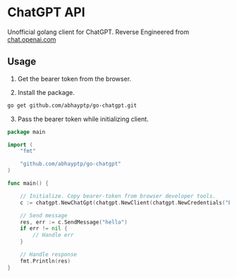 # ChatGPT API

Unofficial golang client for ChatGPT. Reverse Engineered from [chat.openai.com](chat.openai.com)

## Usage

1. Get the bearer token from the browser.


2. Install the package.
```bash
go get github.com/abhayptp/go-chatgpt.git
```

3. Pass the bearer token while initializing client.

```go
package main

import (
	"fmt"

	"github.com/abhayptp/go-chatgpt"
)

func main() {

	// Initialize. Copy bearer-token from browser developer tools.
	c := chatgpt.NewChatGpt(chatgpt.NewClient(chatgpt.NewCredentials("Bearer <Bearer-Token>")))

	// Send message
	res, err := c.SendMessage("hello")
	if err != nil {
		// Handle err
	}

	// Handle response
	fmt.Println(res)
}
```